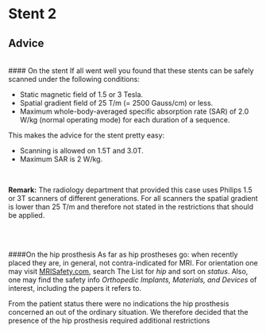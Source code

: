 # Stent 2

## Advice

<br>
#### On the stent
If all went well you found that these stents can be safely scanned under the following conditions:

* Static magnetic field of 1.5 or 3 Tesla.
* Spatial gradient field of 25 T/m (= 2500 Gauss/cm) or less.
* Maximum whole-body-averaged specific absorption rate (SAR) of 2.0 W/kg (normal operating mode) for each duration of a sequence.

This makes the advice for the stent pretty easy:

* Scanning is allowed on 1.5T and 3.0T.
* Maximum SAR is 2 W/kg.

<br>

**Remark:** The radiology department that provided this case uses Philips 1.5 or 3T scanners of different generations. 
For all scanners the spatial gradient is lower than 25 T/m and therefore not stated in the restrictions that should be applied.

<br>
<br>

####On the hip prosthesis
As far as hip prostheses go: when recently placed they are, in general, not contra-indicated for MRI. For orientation one may visit [MRISafety.com](http://www.mrisafety.com), 
search The List for *hip* and sort on *status*. Also, one may find the safety info *Orthopedic Implants, Materials, and Devices* of interest, including the papers it refers to.




From the patient status there were no indications the hip prosthesis concerned an out of the ordinary situation. 
We therefore decided that the presence of the hip prosthesis required additional restrictions 
